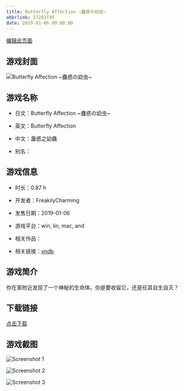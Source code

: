 ```yaml
---
title: Butterfly Affection ~蠱惑の幼虫~
abbrlink: 17283f45
date: 2019-01-06 00:00:00
---
```

[编辑此页面](https://github.com/ACG-3/ADV3-source/blob/main/source/_posts/Butterfly%20Affection%20~%E8%A0%B1%E6%83%91%E3%81%AE%E5%B9%BC%E8%99%AB~.md)

## 游戏封面

![Butterfly Affection ~蠱惑の幼虫~](https://pan.timero.xyz/d/onedrive/img_lib_001/Butterfly%20Affection%20~%E8%A0%B1%E6%83%91%E3%81%AE%E5%B9%BC%E8%99%AB~_cover.avif)


## 游戏名称

- 日文：Butterfly Affection ~蠱惑の幼虫~
- 英文：Butterfly Affection
- 中文：蛊惑之幼蟲

- 别名：


## 游戏信息

- 时长：0.87 h
- 开发者：FreakilyCharming
- 发售日期：2019-01-06
- 游戏平台：win, lin, mac, and
- 相关作品：

- 相关链接：[vndb](https://vndb.org/v25039)


## 游戏简介

你在家附近发现了一个神秘的生命体。你是要收留它，还是任其自生自灭？


## 下载链接

[点击下载](https://pan.timero.xyz/onedrive/adv_lib_001/Butterfly%20Affection%20~%E8%A0%B1%E6%83%91%E3%81%AE%E5%B9%BC%E8%99%AB~)


## 游戏截图


![Screenshot 1](https://pan.timero.xyz/d/onedrive/img_lib_001/Butterfly%20Affection%20~%E8%A0%B1%E6%83%91%E3%81%AE%E5%B9%BC%E8%99%AB~_Screenshot_1.avif)

![Screenshot 2](https://pan.timero.xyz/d/onedrive/img_lib_001/Butterfly%20Affection%20~%E8%A0%B1%E6%83%91%E3%81%AE%E5%B9%BC%E8%99%AB~_Screenshot_2.avif)

![Screenshot 3](https://pan.timero.xyz/d/onedrive/img_lib_001/Butterfly%20Affection%20~%E8%A0%B1%E6%83%91%E3%81%AE%E5%B9%BC%E8%99%AB~_Screenshot_3.avif)

